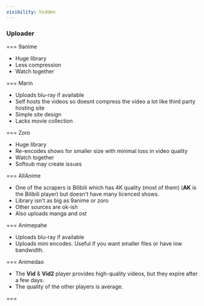 ```yaml
---
visibility: hidden
---
```


### Uploader

=== 9anime
- Huge library
- Less compression
- Watch together

=== Marin
- Uploads blu-ray if available
- Self hosts the videos so doesnt compress the video a lot like third party hosting site
- Simple site design
- Lacks movie collection

=== Zoro
- Huge library
- Re-encodes shows for smaller size with minimal loss in video quality
- Watch together
- Softsub may create issues

=== AllAnime
- One of the scrapers is Bilibili which has 4K quality (most of them) (**AK** is the Bilibili player) but doesn't have many licenced shows.
- Library isn't as big as 9anime or zoro
- Other sources are ok-ish
- Also uploads manga and ost

=== Animepahe
- Uploads blu-ray if available
- Uploads mini encodes. Useful if you want smaller files or have low bandwidth.

=== Animedao
- The **Vid** & **Vid2** player provides high-quality videos, but they expire after a few days.
- The quality of the other players is average.

===